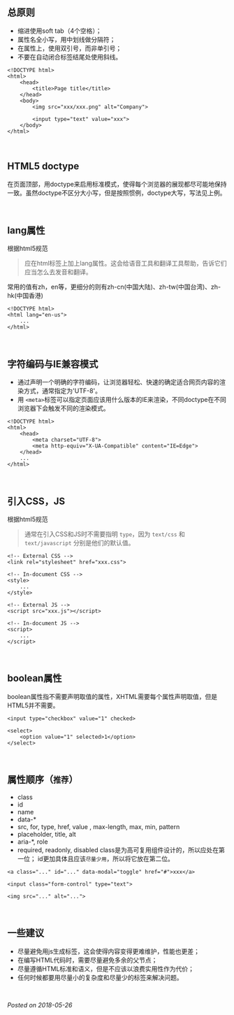 ## 总原则
- 缩进使用soft tab（4个空格）；
- 属性名全小写，用中划线做分隔符；
- 在属性上，使用双引号，而非单引号；
- 不要在自动闭合标签结尾处使用斜线。
```
<!DOCTYPE html>
<html>
    <head>
        <title>Page title</title>
    </head>
    <body>
        <img src="xxx/xxx.png" alt="Company">

        <input type="text" value="xxx">
    </body>
</html>
```

&nbsp;

## HTML5 doctype
在页面顶部，用doctype来启用标准模式，使得每个浏览器的展现都尽可能地保持一致。虽然doctype不区分大小写，但是按照惯例，doctype大写，写法见上例。

&nbsp;

## lang属性
根据html5规范

> 应在html标签上加上lang属性。这会给语音工具和翻译工具帮助，告诉它们应当怎么去发音和翻译。

常用的值有zh，en等，更细分的则有zh-cn(中国大陆)、zh-tw(中国台湾)、zh-hk(中国香港)
```
<!DOCTYPE html>
<html lang="en-us">
    ...
</html>
```

&nbsp;

## 字符编码与IE兼容模式
- 通过声明一个明确的字符编码，让浏览器轻松、快速的确定适合网页内容的渲染方式，通常指定为'UTF-8'。
- 用 `<meta>`标签可以指定页面应该用什么版本的IE来渲染，不同doctype在不同浏览器下会触发不同的渲染模式。
```
<!DOCTYPE html>
<html>
    <head>
        <meta charset="UTF-8">
        <meta http-equiv="X-UA-Compatible" content="IE=Edge">
    </head>
    ...
</html>
```

&nbsp;

## 引入CSS，JS
根据html5规范
> 通常在引入CSS和JS时不需要指明 `type`，因为 `text/css` 和 `text/javascript` 分别是他们的默认值。

```
<!-- External CSS -->
<link rel="stylesheet" href="xxx.css">

<!-- In-document CSS -->
<style>
    ...
</style>

<!-- External JS -->
<script src="xxx.js"></script>

<!-- In-document JS -->
<script>
    ...
</script>
```

&nbsp;

## boolean属性
boolean属性指不需要声明取值的属性，XHTML需要每个属性声明取值，但是HTML5并不需要。
```
<input type="checkbox" value="1" checked>

<select>
    <option value="1" selected>1</option>
</select>
```
&nbsp;

## 属性顺序（`推荐`）
- class
- id
- name
- data-*
- src, for, type, href, value , max-length, max, min, pattern
- placeholder, title, alt
- aria-*, role
- required, readonly, disabled
class是为高可复用组件设计的，所以应处在第一位；
id更加具体且应该`尽量少用`，所以将它放在第二位。
```
<a class="..." id="..." data-modal="toggle" href="#">xxx</a>

<input class="form-control" type="text">

<img src="..." alt="...">
```

&nbsp;

## 一些建议
- 尽量避免用js生成标签，这会使得内容变得更难维护，性能也更差；
- 在编写HTML代码时，需要尽量避免多余的父节点；
- 尽量遵循HTML标准和语义，但是不应该以浪费实用性作为代价；
- 任何时候都要用尽量小的复杂度和尽量少的标签来解决问题。

&nbsp;

*Posted on 2018-05-26*
